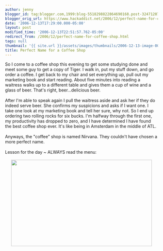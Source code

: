 ```yaml
---
author: jenny
blogger_id: tag:blogger.com,1999:blog-5518298822864690168.post-3247120741108238083
blogger_orig_url: https://www.hackaddict.net/2006/12/perfect-name-for-coffee-shop.html
date: '2006-12-13T17:29:00.000-05:00'
layout: post
modified_time: '2006-12-13T22:51:57.762-05:00'
redirect_from: /2006/12/perfect-name-for-coffee-shop.html
tags: null
thumbnail: '{{ site.url }}/assets/images/thumbnails/2006-12-13-image-0000.jpg'
title: Perfect Name for a Coffee Shop
---
```


So I come to a coffee shop this evening to get some studying done and meet some guy to get a copy of Tiger.  I walk in, put my stuff down, and go order a coffee.  I get back to my chair and set everything up, pull out my marketing book and start reading.  About five minutes into reading a waitress walks up to a different table and gives them a cup of wine and a glass of beer.  That's right, beer...delicious beer.<br/><br/>After I'm able to speak again I pull the waitress aside and ask her if they do indeed serve beer.  She confirms my suspicions and asks if I want one.  I take one look at my marketing book and tell her sure, why not.  So I end up ordering two rolling rocks for six bucks.    I'm halfway through the first one, my productivity has dropped to zero, and I have determined I have found the best coffee shop ever.  It's like being in Amsterdam in the middle of ATL.<br/><br/>Anyways, the "coffee" shop is named Nirvana.  They couldn't have chosen a more perfect name.<br/><br/>Lesson for the day ~ ALWAYS read the menu:<br/><br/><img alt="" border="0" id="BLOGGER_PHOTO_ID_5008150238246013106" src="{{ site.url }}/assets/images/posts/2006-12-13-image-0000.jpg" style="margin: 0px auto 10px; display: block; text-align: center;  width: 464px; height: 284px;"/>